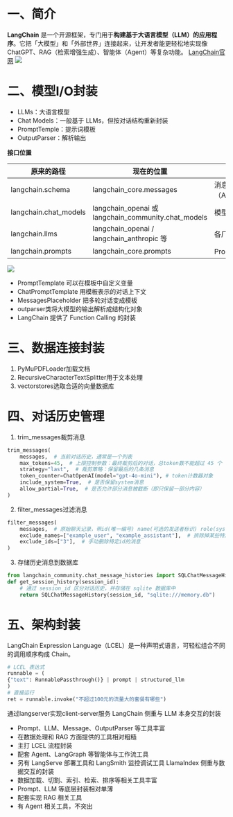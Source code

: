 # 一、简介
**LangChain** 是一个开源框架，专门用于**构建基于大语言模型（LLM）的应用程序**。它把「大模型」和「外部世界」连接起来，让开发者能更轻松地实现像 ChatGPT、RAG（检索增强生成）、智能体（Agent）等复杂功能。
[LangChain官网](https://www.langchain.com/)
![](https://cdn.jsdelivr.net/gh/Zsyyxrs/picgo-images/img/langchain.png)
# 二、模型I/O封装
- LLMs：大语言模型
- Chat Models：一般基于 LLMs，但按对话结构重新封装
- PromptTemple：提示词模板
- OutputParser：解析输出

**接口位置**

| 原来的路径                 | 现在的位置                                              | 说明                           |
| --------------------- | -------------------------------------------------- | ---------------------------- |
| langchain.schema      | langchain_core.messages                            | 消息结构（AI/Human/SystemMessage） |
| langchain.chat_models | langchain_openai 或 langchain_community.chat_models | 模型实现部分分离                     |
| langchain.llms        | langchain_openai / langchain_anthropic 等           | 各厂商独立子包                      |
| langchain.prompts     | langchain_core.prompts                             | Prompt 模型化部分                 |

![](https://cdn.jsdelivr.net/gh/Zsyyxrs/picgo-images/img/model_io.jpg)

- PromptTemplate 可以在模板中自定义变量
- ChatPromptTemplate 用模板表示的对话上下文
- MessagesPlaceholder 把多轮对话变成模板
- outparser类将大模型的输出解析成结构化对象
- LangChain 提供了 Function Calling 的封装

# 三、数据连接封装
1. PyMuPDFLoader加载文档
2. RecursiveCharacterTextSplitter用于文本处理
3. vectorstores选取合适的向量数据库

# 四、对话历史管理
1. trim_messages裁剪消息
```python
trim_messages(
	messages,  # 当前对话历史，通常是一个列表
	max_tokens=45,  # 上限控制参数：最终裁剪后的对话，总token数不能超过 45 个
	strategy="last",  # 裁剪策略：保留最后的几条消息
	token_counter=ChatOpenAI(model="gpt-4o-mini"), # token计数器对象
	include_system=True,  # 是否保留system消息
	allow_partial=True,  # 是否允许部分消息被截断（即只保留一部分内容）
)
```
2. filter_messages过滤消息
```python
filter_messages(
	messages,  # 原始聊天记录，带id(唯一编号) name(可选的发送者标识) role(system/user/assistant) content(消息内容)
	exclude_names=["example_user", "example_assistant"],  # 排除掉某些特定角色或名字的消息
	exclude_ids=["3"],  # 手动删除特定id的消息
)
```
3. 存储历史消息到数据库
```python
from langchain_community.chat_message_histories import SQLChatMessageHistory
def get_session_history(session_id):
    # 通过 session_id 区分对话历史，并存储在 sqlite 数据库中
    return SQLChatMessageHistory(session_id, "sqlite:///memory.db")
```
# 五、架构封装
LangChain Expression Language（LCEL）是一种声明式语言，可轻松组合不同的调用顺序构成 Chain。
```python
# LCEL 表达式
runnable = (
{"text": RunnablePassthrough()} | prompt | structured_llm
)
# 直接运行
ret = runnable.invoke("不超过100元的流量大的套餐有哪些")
```
通过langserver实现client-server服务
LangChain 侧重与 LLM 本身交互的封装
-  Prompt、LLM、Message、OutputParser 等工具丰富
- 在数据处理和 RAG 方面提供的工具相对粗糙
- 主打 LCEL 流程封装
- 配套 Agent、LangGraph 等智能体与工作流工具
- 另有 LangServe 部署工具和 LangSmith 监控调试工具
LlamaIndex 侧重与数据交互的封装
- 数据加载、切割、索引、检索、排序等相关工具丰富
- Prompt、LLM 等底层封装相对单薄
- 配套实现 RAG 相关工具
- 有 Agent 相关工具，不突出
